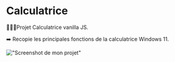 
# Calculatrice

👨🏻‍💻Projet Calculatrice vanilla JS.

➡️ Recopie les principales fonctions de la calculatrice Windows 11.

!["Screenshot de mon projet"](https://arthuroberlin.fr/github/calculatrice.png)

